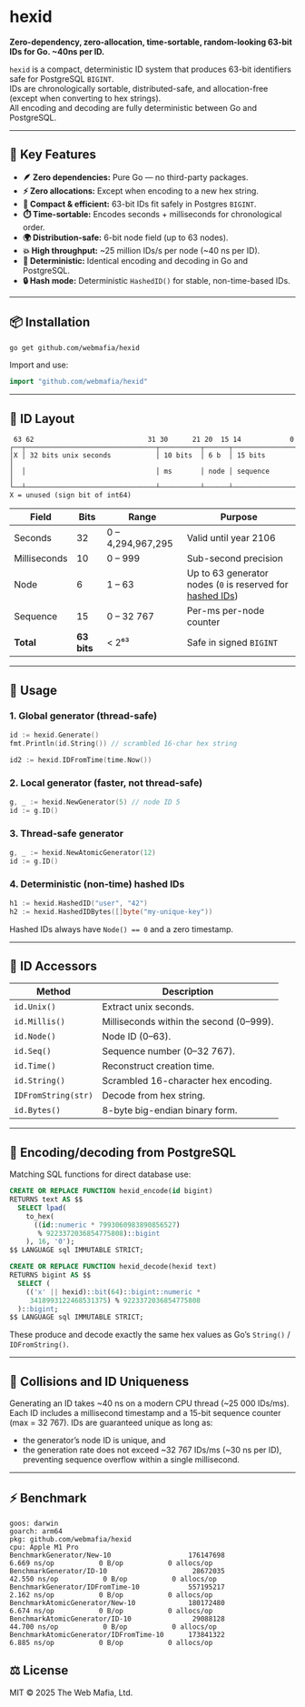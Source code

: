 # hexid

**Zero-dependency, zero-allocation, time-sortable, random-looking 63-bit IDs for Go. ~40ns per ID.**

`hexid` is a compact, deterministic ID system that produces 63-bit identifiers safe for PostgreSQL `BIGINT`.  
IDs are chronologically sortable, distributed-safe, and allocation-free (except when converting to hex strings).  
All encoding and decoding are fully deterministic between Go and PostgreSQL.

---

## 🚀 Key Features

- **🪶 Zero dependencies:** Pure Go — no third-party packages.  
- **⚡ Zero allocations:** Except when encoding to a new hex string.  
- **🐘 Compact & efficient:** 63-bit IDs fit safely in Postgres `BIGINT`.  
- **⏱️ Time-sortable:** Encodes seconds + milliseconds for chronological order.  
- **🌍 Distribution-safe:** 6-bit node field (up to 63 nodes).  
- **💥 High throughput:** ~25 million IDs/s per node (~40 ns per ID).  
- **🧠 Deterministic:** Identical encoding and decoding in Go and PostgreSQL.  
- **🔒 Hash mode:** Deterministic `HashedID()` for stable, non-time-based IDs.  

---

## 📦 Installation

```bash
go get github.com/webmafia/hexid
```

Import and use:

```go
import "github.com/webmafia/hexid"
```

---

## 🧩 ID Layout

```
 63 62                            31 30      21 20  15 14            0
┌──┬────────────────────────────────┬──────────┬──────┬───────────────┐
│X │ 32 bits unix seconds           │ 10 bits  │ 6 b  │ 15 bits       │
│  │                                │ ms       │ node │ sequence      │
└──┴────────────────────────────────┴──────────┴──────┴───────────────┘
X = unused (sign bit of int64)
````

| Field        | Bits        | Range             | Purpose                                                                                           |
| ------------ | ----------- | ----------------- | ------------------------------------------------------------------------------------------------- |
| Seconds      | 32          | 0 – 4,294,967,295 | Valid until year 2106                                                                             |
| Milliseconds | 10          | 0 – 999           | Sub-second precision                                                                              |
| Node         | 6           | 1 – 63            | Up to 63 generator nodes (`0` is reserved for [hashed IDs](#4-deterministic-non-time-hashed-ids)) |
| Sequence     | 15          | 0 – 32 767        | Per-ms per-node counter                                                                           |
| **Total**    | **63 bits** | < 2⁶³             | Safe in signed `BIGINT`                                                                           |

---

## 🧰 Usage

### 1. Global generator (thread-safe)

```go
id := hexid.Generate()
fmt.Println(id.String()) // scrambled 16-char hex string

id2 := hexid.IDFromTime(time.Now())
````

### 2. Local generator (faster, not thread-safe)

```go
g, _ := hexid.NewGenerator(5) // node ID 5
id := g.ID()
```

### 3. Thread-safe generator

```go
g, _ := hexid.NewAtomicGenerator(12)
id := g.ID()
```

### 4. Deterministic (non-time) hashed IDs

```go
h1 := hexid.HashedID("user", "42")
h2 := hexid.HashedIDBytes([]byte("my-unique-key"))
```

Hashed IDs always have `Node() == 0` and a zero timestamp.

---

## 🧩 ID Accessors

| Method              | Description                             |
| ------------------- | --------------------------------------- |
| `id.Unix()`         | Extract unix seconds.                   |
| `id.Millis()`       | Milliseconds within the second (0–999). |
| `id.Node()`         | Node ID (0–63).                         |
| `id.Seq()`          | Sequence number (0–32 767).             |
| `id.Time()`         | Reconstruct creation time.              |
| `id.String()`       | Scrambled 16-character hex encoding.    |
| `IDFromString(str)` | Decode from hex string.                 |
| `id.Bytes()`        | 8-byte big-endian binary form.          |

---

## 🐘 Encoding/decoding from PostgreSQL

Matching SQL functions for direct database use:

```sql
CREATE OR REPLACE FUNCTION hexid_encode(id bigint)
RETURNS text AS $$
  SELECT lpad(
    to_hex(
      ((id::numeric * 7993060983890856527)
       % 9223372036854775808)::bigint
    ), 16, '0');
$$ LANGUAGE sql IMMUTABLE STRICT;

CREATE OR REPLACE FUNCTION hexid_decode(hexid text)
RETURNS bigint AS $$
  SELECT (
    (('x' || hexid)::bit(64)::bigint::numeric *
     3418993122468531375) % 9223372036854775808
  )::bigint;
$$ LANGUAGE sql IMMUTABLE STRICT;
```

These produce and decode exactly the same hex values as Go’s `String()` / `IDFromString()`.

---

## 🧬 Collisions and ID Uniqueness
Generating an ID takes ~40 ns on a modern CPU thread (~25 000 IDs/ms). Each ID includes a millisecond timestamp and a 15-bit sequence counter (max = 32 767). IDs are guaranteed unique as long as:
- the generator’s node ID is unique, and
- the generation rate does not exceed ~32 767 IDs/ms (~30 ns per ID), preventing sequence overflow within a single millisecond.

---

## ⚡ Benchmark
```
goos: darwin
goarch: arm64
pkg: github.com/webmafia/hexid
cpu: Apple M1 Pro
BenchmarkGenerator/New-10                   176147698             6.669 ns/op           0 B/op           0 allocs/op
BenchmarkGenerator/ID-10                     28672035            42.550 ns/op           0 B/op           0 allocs/op
BenchmarkGenerator/IDFromTime-10            557195217             2.162 ns/op           0 B/op           0 allocs/op
BenchmarkAtomicGenerator/New-10             180172480             6.674 ns/op           0 B/op           0 allocs/op
BenchmarkAtomicGenerator/ID-10               29088128            44.700 ns/op           0 B/op           0 allocs/op
BenchmarkAtomicGenerator/IDFromTime-10      173841322             6.885 ns/op           0 B/op           0 allocs/op
```

## ⚖️ License

MIT © 2025 The Web Mafia, Ltd.
